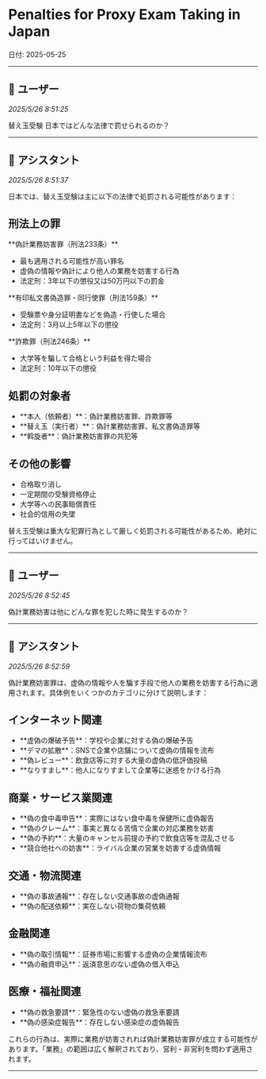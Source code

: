 # Penalties for Proxy Exam Taking in Japan

日付: 2025-05-25

---

## 👤 ユーザー
*2025/5/26 8:51:25*

替え玉受験 日本ではどんな法律で罰せられるのか？

---

## 🤖 アシスタント
*2025/5/26 8:51:37*

日本では、替え玉受験は主に以下の法律で処罰される可能性があります：

## 刑法上の罪

\*\*偽計業務妨害罪（刑法233条）\*\*
- 最も適用される可能性が高い罪名
- 虚偽の情報や偽計により他人の業務を妨害する行為
- 法定刑：3年以下の懲役又は50万円以下の罰金

\*\*有印私文書偽造罪・同行使罪（刑法159条）\*\*
- 受験票や身分証明書などを偽造・行使した場合
- 法定刑：3月以上5年以下の懲役

\*\*詐欺罪（刑法246条）\*\*
- 大学等を騙して合格という利益を得た場合
- 法定刑：10年以下の懲役

## 処罰の対象者

- \*\*本人（依頼者）\*\*：偽計業務妨害罪、詐欺罪等
- \*\*替え玉（実行者）\*\*：偽計業務妨害罪、私文書偽造罪等
- \*\*斡旋者\*\*：偽計業務妨害罪の共犯等

## その他の影響

- 合格取り消し
- 一定期間の受験資格停止
- 大学等への民事賠償責任
- 社会的信用の失墜

替え玉受験は重大な犯罪行為として厳しく処罰される可能性があるため、絶対に行ってはいけません。

---

## 👤 ユーザー
*2025/5/26 8:52:45*

偽計業務妨害は他にどんな罪を犯した時に発生するのか？

---

## 🤖 アシスタント
*2025/5/26 8:52:59*

偽計業務妨害罪は、虚偽の情報や人を騙す手段で他人の業務を妨害する行為に適用されます。具体例をいくつかのカテゴリに分けて説明します：

## インターネット関連
- \*\*虚偽の爆破予告\*\*：学校や企業に対する偽の爆破予告
- \*\*デマの拡散\*\*：SNSで企業や店舗について虚偽の情報を流布
- \*\*偽レビュー\*\*：飲食店等に対する大量の虚偽の低評価投稿
- \*\*なりすまし\*\*：他人になりすまして企業等に迷惑をかける行為

## 商業・サービス業関連
- \*\*偽の食中毒申告\*\*：実際にはない食中毒を保健所に虚偽報告
- \*\*偽のクレーム\*\*：事実と異なる苦情で企業の対応業務を妨害
- \*\*偽の予約\*\*：大量のキャンセル前提の予約で飲食店等を混乱させる
- \*\*競合他社への妨害\*\*：ライバル企業の営業を妨害する虚偽情報

## 交通・物流関連
- \*\*偽の事故通報\*\*：存在しない交通事故の虚偽通報
- \*\*偽の配送依頼\*\*：実在しない荷物の集荷依頼

## 金融関連
- \*\*偽の取引情報\*\*：証券市場に影響する虚偽の企業情報流布
- \*\*偽の融資申込\*\*：返済意思のない虚偽の借入申込

## 医療・福祉関連
- \*\*偽の救急要請\*\*：緊急性のない虚偽の救急車要請
- \*\*偽の感染症報告\*\*：存在しない感染症の虚偽報告

これらの行為は、実際に業務が妨害されれば偽計業務妨害罪が成立する可能性があります。「業務」の範囲は広く解釈されており、営利・非営利を問わず適用されます。

---
